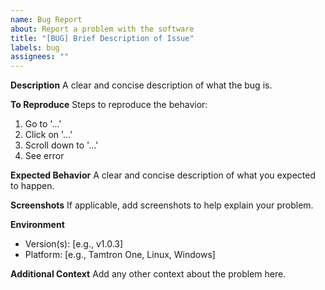 ```yaml
---
name: Bug Report
about: Report a problem with the software
title: "[BUG] Brief Description of Issue"
labels: bug
assignees: ""
---
```


**Description**
A clear and concise description of what the bug is.

**To Reproduce**
Steps to reproduce the behavior:

1. Go to '...'
2. Click on '...'
3. Scroll down to '...'
4. See error

**Expected Behavior**
A clear and concise description of what you expected to happen.

**Screenshots**
If applicable, add screenshots to help explain your problem.

**Environment**

- Version(s): [e.g., v1.0.3]
- Platform: [e.g., Tamtron One, Linux, Windows]

**Additional Context**
Add any other context about the problem here.
